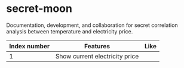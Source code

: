 # secret-moon
Documentation, development, and collaboration for secret correlation analysis between temperature and electricity price.

Index number|Features|Like
------------|--------|----
1|Show current electricity price|

